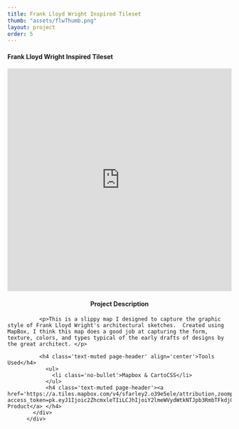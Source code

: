 ```yaml
---
title: Frank Lloyd Wright Inspired Tileset
thumb: "assets/flwThumb.png"
layout: project
order: 5
---
```

<div class="container">
    <div class="modal-content">
        <div class="modal-header">
            <h4 class="modal-title">Frank Lloyd Wright Inspired Tileset</h4>
        </div>
        <div class="modal-body">
          <div class='row'>
            <div class ='col-sm-6'>
            <iframe width="100%" height="500px" frameBorder="0" src="https://a.tiles.mapbox.com/v4/sfarley2.9761ef4d.html?access_token=pk.eyJ1Ijoic2ZhcmxleTIiLCJhIjoiY2lmeWVydWtkNTJpb3RmbTFkdjQ4anhrMSJ9.jRJCOGU1AOHfNXHH7cwU7Q"></iframe>
            </div>
            <div class='col-sm-6'>
              <h4 class='text-muted page-header' align="center">Project Description</h4>

              <p>This is a slippy map I designed to capture the graphic style of Frank Lloyd Wright's architectural sketches.  Created using MapBox, I think this map does a good job at capturing the form, texture, colors, and types typical of the early drafts of designs by the great architect. </p>

              <h4 class='text-muted page-header' align='center'>Tools Used</h4>
                <ul>
                  <li class='no-bullet'>Mapbox & CartoCSS</li>
                </ul>
                <h4 class='text-muted page-header'><a href='https://a.tiles.mapbox.com/v4/sfarley2.o39e5ele/attribution,zoompan,zoomwheel,geocoder,share.html?access_token=pk.eyJ1Ijoic2ZhcmxleTIiLCJhIjoiY2lmeWVydWtkNTJpb3RmbTFkdjQ4anhrMSJ9.jRJCOGU1AOHfNXHH7cwU7Q'>Finished Product</a> </h4>
            </div>
          </div>
</div>
